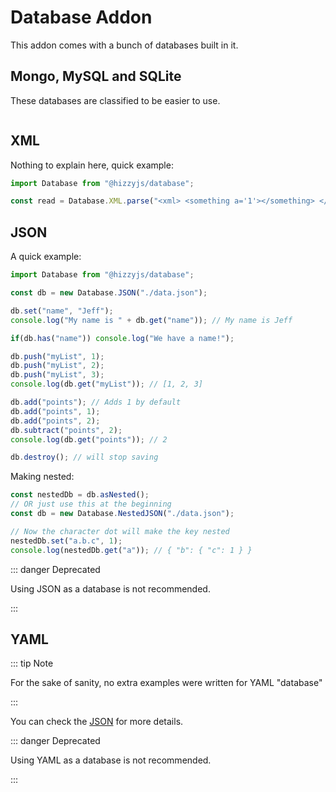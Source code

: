 # Database Addon

This addon comes with a bunch of databases built in it.

## Mongo, MySQL and SQLite

These databases are classified to be easier to use.

```js

```

## XML

Nothing to explain here, quick example:

```js
import Database from "@hizzyjs/database";

const read = Database.XML.parse("<xml> <something a='1'></something> </xml>");
```

## JSON

A quick example:

```js
import Database from "@hizzyjs/database";

const db = new Database.JSON("./data.json");

db.set("name", "Jeff");
console.log("My name is " + db.get("name")); // My name is Jeff

if(db.has("name")) console.log("We have a name!");

db.push("myList", 1);
db.push("myList", 2);
db.push("myList", 3);
console.log(db.get("myList")); // [1, 2, 3]

db.add("points"); // Adds 1 by default
db.add("points", 1);
db.add("points", 2);
db.subtract("points", 2);
console.log(db.get("points")); // 2

db.destroy(); // will stop saving
```

Making nested:

```js
const nestedDb = db.asNested();
// OR just use this at the beginning
const db = new Database.NestedJSON("./data.json");

// Now the character dot will make the key nested
nestedDb.set("a.b.c", 1);
console.log(nestedDb.get("a")); // { "b": { "c": 1 } }
```

::: danger Deprecated

Using JSON as a database is not recommended.

:::

## YAML

::: tip Note

For the sake of sanity, no extra examples were written for YAML "database"

:::

You can check the [JSON](#json) for more details.

::: danger Deprecated

Using YAML as a database is not recommended.

:::